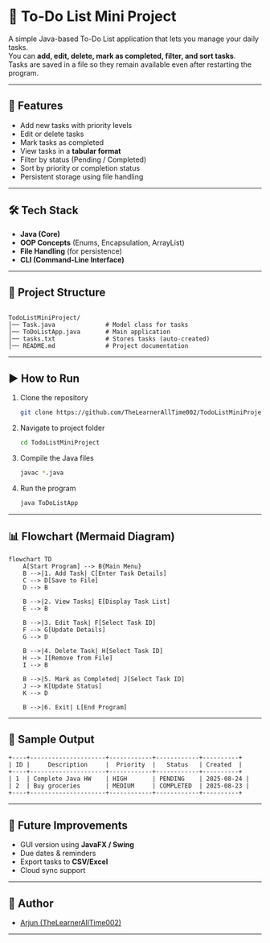 
# 📝 To-Do List Mini Project

A simple Java-based To-Do List application that lets you manage your daily tasks.  
You can **add, edit, delete, mark as completed, filter, and sort tasks**.  
Tasks are saved in a file so they remain available even after restarting the program.  

---

## 🚀 Features
- Add new tasks with priority levels  
- Edit or delete tasks  
- Mark tasks as completed  
- View tasks in a **tabular format**  
- Filter by status (Pending / Completed)  
- Sort by priority or completion status  
- Persistent storage using file handling  

---

## 🛠️ Tech Stack
- **Java (Core)**
- **OOP Concepts** (Enums, Encapsulation, ArrayList)
- **File Handling** (for persistence)
- **CLI (Command-Line Interface)**

---

## 📂 Project Structure
```

TodoListMiniProject/
│── Task.java              # Model class for tasks
│── ToDoListApp.java       # Main application
│── tasks.txt              # Stores tasks (auto-created)
│── README.md              # Project documentation

````

---

## ▶️ How to Run
1. Clone the repository  
   ```bash
   git clone https://github.com/TheLearnerAllTime002/TodoListMiniProject.git


2. Navigate to project folder

   ```bash
   cd TodoListMiniProject
   ```
3. Compile the Java files

   ```bash
   javac *.java
   ```
4. Run the program

   ```bash
   java ToDoListApp
   ```

---

## 📊 Flowchart (Mermaid Diagram)

```mermaid
flowchart TD
    A[Start Program] --> B{Main Menu}
    B -->|1. Add Task| C[Enter Task Details]
    C --> D[Save to File]
    D --> B

    B -->|2. View Tasks| E[Display Task List]
    E --> B

    B -->|3. Edit Task| F[Select Task ID]
    F --> G[Update Details]
    G --> D

    B -->|4. Delete Task| H[Select Task ID]
    H --> I[Remove from File]
    I --> B

    B -->|5. Mark as Completed| J[Select Task ID]
    J --> K[Update Status]
    K --> D

    B -->|6. Exit| L[End Program]
```

---

## 📸 Sample Output

```
+----+---------------------+------------+------------+----------+
| ID |     Description     |  Priority  |   Status   | Created  |
+----+---------------------+------------+------------+----------+
| 1  | Complete Java HW    | HIGH       | PENDING    | 2025-08-24 |
| 2  | Buy groceries       | MEDIUM     | COMPLETED  | 2025-08-23 |
+----+---------------------+------------+------------+----------+
```

---

## 🌟 Future Improvements

* GUI version using **JavaFX / Swing**
* Due dates & reminders
* Export tasks to **CSV/Excel**
* Cloud sync support

---

## 👤 Author

* [Arjun (TheLearnerAllTime002)](https://github.com/TheLearnerAllTime002)

---



